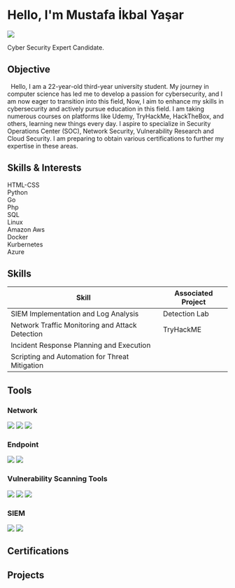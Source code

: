 
# Hello, I'm Mustafa İkbal Yaşar
<a href="https://www.linkedin.com/in/mustafa-ikbal-yasar1/"><img src="https://img.shields.io/badge/-LinkedIn-0072b1?&style=for-the-badge&logo=linkedin&logoColor=white" /></a>

Cyber Security Expert Candidate. 

## Objective

<div>&nbsp&nbspHello, I am a 22-year-old third-year university student. My journey in computer science has led me to develop a passion for cybersecurity, and I am now eager to transition into this field, Now, I aim to enhance my skills in cybersecurity and actively pursue education in this field. I am taking numerous courses on platforms like Udemy, TryHackMe, HackTheBox, and others, learning new things every day. I aspire to specialize in Security Operations Center (SOC), Network Security, Vulnerability Research and Cloud Security. I am preparing to obtain various certifications to further my expertise in these areas.</div>

## Skills & Interests

<div>HTML-CSS</div>
<div>Python</div>
<div>Go</div>
<div>Php</div>
<div>SQL</div>
<div>Linux</div>
<div>Amazon Aws</div>
<div>Docker</div>
<div>Kurbernetes</div>
<div>Azure</div>

## Skills

| Skill                                         | Associated Project         |
|-----------------------------------------------|----------------------------|
| SIEM Implementation and Log Analysis          | Detection Lab |
| Network Traffic Monitoring and Attack Detection | TryHackME |
| Incident Response Planning and Execution      ||
| Scripting and Automation for Threat Mitigation ||

## Tools

### Network
<div>
    <img src="https://img.shields.io/badge/-Nmap-4D997B?&style=for-the-badge&logo=Nmap&logoColor=white" />
    <img src="https://img.shields.io/badge/-Wireshark-1679A7?&style=for-the-badge&logo=Wireshark&logoColor=white" />
    <img src="https://img.shields.io/badge/-Metasploit-ED1C24?&style=for-the-badge&logo=Metasploit&logoColor=white" />
</div>

### Endpoint
<div>
    <img src="https://img.shields.io/badge/-Microsoft_Defender_for_Endpoint-00A4EF?&style=for-the-badge&logo=Microsoft&logoColor=white" />
    <img src="https://img.shields.io/badge/-Velociraptor-4B275F?&style=for-the-badge&logo=Velociraptor&logoColor=white" />
</div>

### Vulnerability Scanning Tools
<div>
    <img src="https://img.shields.io/badge/-Nessus-339933?&style=for-the-badge" />
    <img src="https://img.shields.io/badge/-OpenVAS-2C2D72?&style=for-the-badge" />
     <img src="https://img.shields.io/badge/-Snort-5586B4?&style=for-the-badge&logo=Snort&logoColor=white" />
</div>

### SIEM
<div>
    <img src="https://img.shields.io/badge/-Splunk-000000?&style=for-the-badge&logo=Splunk&logoColor=white" />
    <img src="https://img.shields.io/badge/-CrowdStrike-3D81F6?&style=for-the-badge&logo=CrowdStrike&logoColor=white" />
</div>

## Certifications


## Projects
